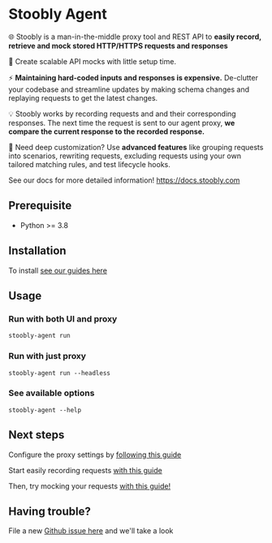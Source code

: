 # Stoobly Agent

🌐 Stoobly is a man-in-the-middle proxy tool and REST API to **easily record, retrieve and mock stored HTTP/HTTPS requests and responses**

🚀 Create scalable API mocks with little setup time. 

⚡ **Maintaining hard-coded inputs and responses is expensive.** De-clutter your codebase and streamline updates by making schema changes and replaying requests to get the latest changes.

💡 Stoobly works by recording requests and and their corresponding responses. The next time the request is sent to our agent proxy, **we compare the current response to the recorded response.**

🔨 Need deep customization? Use **advanced features** like grouping requests into scenarios, rewriting requests, excluding requests using your own tailored matching rules, and test lifecycle hooks.

See our docs for more detailed information! https://docs.stoobly.com

## Prerequisite

- Python >= 3.8

## Installation

To install [see our guides here](https://docs.stoobly.com/getting-started/install-and-run)

## Usage

### Run with both UI and proxy

```
stoobly-agent run
```

### Run with just proxy

```
stoobly-agent run --headless
```

### See available options

```
stoobly-agent --help
```

## Next steps

Configure the proxy settings by [following this guide](https://docs.stoobly.com/getting-started/proxy-configuration)

Start easily recording requests [with this guide](https://docs.stoobly.com/getting-started/record-requests)

Then, try mocking your requests [with this guide!](https://docs.stoobly.com/guides/mocking-apis)


## Having trouble?

File a new [Github issue here](https://github.com/Stoobly/stoobly-agent/issues) and we'll take a look
